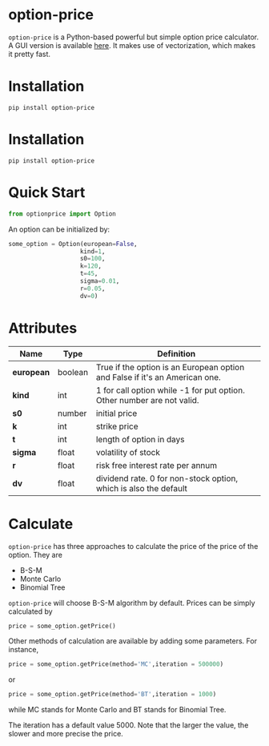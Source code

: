# option-price
`option-price` is a Python-based powerful but simple option price calculator. A GUI version is available [here](https://github.com/QSCTech-Sange/Options-Calculator). It makes use of vectorization, which makes it pretty fast.

# Installation
```shell
pip install option-price
```
# Installation
```shell
pip install option-price
```
# Quick Start
```python
from optionprice import Option
```

An option can be initialized by:
```python
some_option = Option(european=False,
                    kind=1,
                    s0=100,
                    k=120,
                    t=45,
                    sigma=0.01,
                    r=0.05,
                    dv=0)
```
# Attributes
Name | Type |  Definition  
-|-|-
**european** | boolean | True if the option is an European option and False if it's an American one. |
**kind** | int | 1 for call option while -1 for put option. Other number are not valid. |
**s0** | number | initial price |
**k** | int | strike price |
**t** | int | length of option in days |
**sigma** | float | volatility of stock |
**r** | float | risk free interest rate per annum |
**dv** | float | dividend rate. 0 for non-stock option, which is also the default |

# Calculate
`option-price` has three approaches to calculate the price of the price of the option. They are
+ B-S-M
+ Monte Carlo
+ Binomial Tree

`option-price` will choose B-S-M algorithm by default. Prices can be simply calculated by

```python
price = some_option.getPrice()
```

Other methods of calculation are available by adding some parameters. For instance,
```python
price = some_option.getPrice(method='MC',iteration = 500000)
```

or

```python
price = some_option.getPrice(method='BT',iteration = 1000)
```

while MC stands for Monte Carlo and BT stands for Binomial Tree. 

The iteration has a default value 5000. Note that the larger the value, the slower and more precise the price.